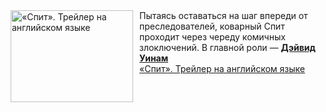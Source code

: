 <!--2025-03-03 11:00:08-->
<div class="yb">
  <div class="rss smaller1 kino_kino"><a href="https://www.kino-teatr.ru/video/46615/" title="«Спит». Трейлер на английском языке"><img src="https://www.kino-teatr.ru/video/5/1/46615/poster.jpg" width="196" height="147" align="left" hspace="5" style="margin: 0px 10px 0px 5px" alt="«Спит». Трейлер на английском языке"/></a>Пытаясь оставаться на шаг впереди от преследователей, коварный Спит проходит через череду комичных злоключений. В главной роли — <a href=https://www.kino-teatr.ru/kino/acter/m/hollywood/50693/bio/ target=_blank><strong>Дэйвид Уинам</strong></a> <br><a class="light" href="https://www.kino-teatr.ru/video/46615/">«Спит». Трейлер на английском языке</a></div>
</div>
